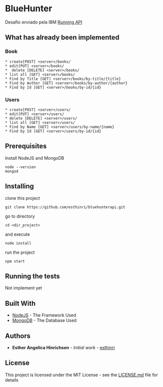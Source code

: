 # BlueHunter

Desafio enviado pela IBM
[Running API](https://secret-island-80024.herokuapp.com/)

## What has already been implemented  

### Book
	* create[POST] <server>/books/
	* edit[PUT] <server>/books/
	*  delete [DELETE] <server>/books/
	* list all [GET] <server>/books/
	* Find by Title [GET] <server>/books/by-title/{title}
	* Find by Author [GET] <server>/books/by-author/{author}
	* Find by Id [GET] <server>/books/by-id/{id}
### Users
	* create[POST] <server>/users/
	* edit[PUT] <server>/users/
	* delete [DELETE] <server>/users/
	* list all [GET] <server>/users/
	* Find by Name [GET] <server>/users/by-name/{name}
	* Find by Id [GET] <server>/users/by-id/{id}



## Prerequisites

Install NodeJS and MongoDB 

```
node --version
mongod
```

## Installing

clone this project

```
git clone https://github.com/esthinri/bluehunterapi.git
```

go to directory 

```
cd <dir_project>
```

and execute

```
node install
```

run the project

```
npm start
```


## Running the tests

Not implement yet

## Built With

* [NodeJS](https://nodejs.org/dist/latest-v8.x/docs/api/) - The Framework Used
* [MongoDB](https://docs.mongodb.com/?_ga=2.68280726.640505578.1508357241-694770185.1508357241) - The Database Used

## Authors

* **Esther Angelica Hinrichsen** - *Initial work* - [esthinri](https://github.com/esthinri)

## License

This project is licensed under the MIT License - see the [LICENSE.md](LICENSE.md) file for details
